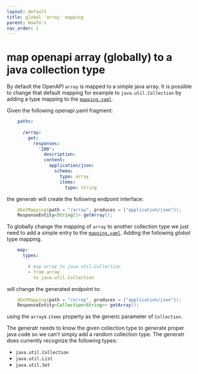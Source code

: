 ```yaml
---
layout: default
title: global 'array' mapping
parent: HowTo's
nav_order: 1
---
```


# map openapi array (globally) to a java collection type 

By default the OpenAPI `array` is mapped to a simple java array. It is possible to change that default 
mapping for example to `java.util.Collection` by adding a type mapping to the [`mapping.yaml`][docs-mapping].

Given the following openapi.yaml fragment: 

```yaml
    paths:
     
      /array:
        get:
          responses:
            '200':
              description: 
              content:
                application/json:
                  schema:
                    type: array
                    items:
                      type: string
```

the generatr will create the following endpoint interface:

```java
    @GetMapping(path = "/array", produces = {"application/json"});
    ResponseEntity<String[]> getArray();
```

To globally change the mapping of `array` to another collection type we just need to add a simple entry
to the [`mapping.yaml`][docs-mapping]. Adding the following *global* type mapping.

```yaml
    map:
      types:
    
        # map array to java.util.Collection
        - from array
          to java.util.Collection
```

will change the generated endpoint to:

```java
    @GetMapping(path = "/array", produces = {"application/json"});
    ResponseEntity<Collection<String>> getArray();
```

using the `array`s `items` property as the generic parameter of `Collection`.

The generatr needs to know the given collection type to generate proper java code so we can't simply
add a random collection type. The generatr does currently recognize the following types:

- `java.util.Collection`
- `java.util.List`
- `java.util.Set`



[docs-mapping]: /openapi-generatr-spring/mapping/
